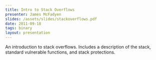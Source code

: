 ```yaml
---
title: Intro to Stack Overflows
presenter: James McFadyen
slides: /assets/slides/stackoverflows.pdf
date: 2011-09-18
tags: binary
layout: presentation
---
```

An introduction to stack overflows. Includes a description of the stack, standard vulnerable functions, and stack protections.
